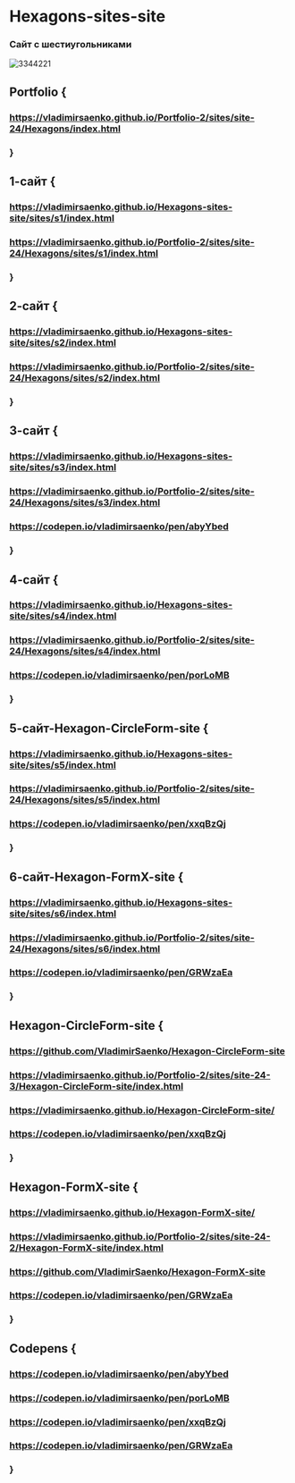 # Hexagons-sites-site
 
### Сайт с шестиугольниками

![3344221](https://user-images.githubusercontent.com/56477695/121499087-bb2e4e80-c9e5-11eb-9ade-693a88c6835b.jpg)

## Portfolio {

### https://vladimirsaenko.github.io/Portfolio-2/sites/site-24/Hexagons/index.html

### }

## 1-сайт {

### https://vladimirsaenko.github.io/Hexagons-sites-site/sites/s1/index.html

### https://vladimirsaenko.github.io/Portfolio-2/sites/site-24/Hexagons/sites/s1/index.html

### }

## 2-сайт {

### https://vladimirsaenko.github.io/Hexagons-sites-site/sites/s2/index.html

### https://vladimirsaenko.github.io/Portfolio-2/sites/site-24/Hexagons/sites/s2/index.html

### }

## 3-сайт {

### https://vladimirsaenko.github.io/Hexagons-sites-site/sites/s3/index.html

### https://vladimirsaenko.github.io/Portfolio-2/sites/site-24/Hexagons/sites/s3/index.html

### https://codepen.io/vladimirsaenko/pen/abyYbed

### }

## 4-сайт {

### https://vladimirsaenko.github.io/Hexagons-sites-site/sites/s4/index.html

### https://vladimirsaenko.github.io/Portfolio-2/sites/site-24/Hexagons/sites/s4/index.html

### https://codepen.io/vladimirsaenko/pen/porLoMB

### }

## 5-сайт-Hexagon-CircleForm-site {

### https://vladimirsaenko.github.io/Hexagons-sites-site/sites/s5/index.html

### https://vladimirsaenko.github.io/Portfolio-2/sites/site-24/Hexagons/sites/s5/index.html

### https://codepen.io/vladimirsaenko/pen/xxqBzQj

### }

## 6-сайт-Hexagon-FormX-site {

### https://vladimirsaenko.github.io/Hexagons-sites-site/sites/s6/index.html

### https://vladimirsaenko.github.io/Portfolio-2/sites/site-24/Hexagons/sites/s6/index.html

### https://codepen.io/vladimirsaenko/pen/GRWzaEa

### }

## Hexagon-CircleForm-site {

### https://github.com/VladimirSaenko/Hexagon-CircleForm-site

### https://vladimirsaenko.github.io/Portfolio-2/sites/site-24-3/Hexagon-CircleForm-site/index.html

### https://vladimirsaenko.github.io/Hexagon-CircleForm-site/

### https://codepen.io/vladimirsaenko/pen/xxqBzQj

### }

## Hexagon-FormX-site {

### https://vladimirsaenko.github.io/Hexagon-FormX-site/

### https://vladimirsaenko.github.io/Portfolio-2/sites/site-24-2/Hexagon-FormX-site/index.html

### https://github.com/VladimirSaenko/Hexagon-FormX-site

### https://codepen.io/vladimirsaenko/pen/GRWzaEa

### }

## Codepens {

### https://codepen.io/vladimirsaenko/pen/abyYbed

### https://codepen.io/vladimirsaenko/pen/porLoMB

### https://codepen.io/vladimirsaenko/pen/xxqBzQj

### https://codepen.io/vladimirsaenko/pen/GRWzaEa

### }
